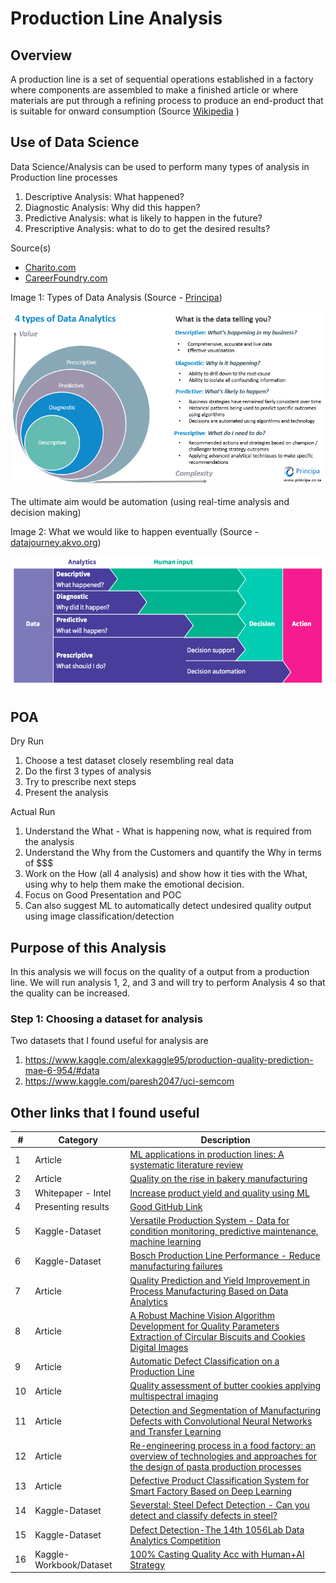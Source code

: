 # Production Line Analysis 

## Overview
A production line is a set of sequential operations established in a factory where components are assembled to make a finished article or where materials are put through a refining process to produce an end-product that is suitable for onward consumption (Source [Wikipedia](https://en.wikipedia.org/wiki/Production_line) )

## Use of Data Science  
Data Science/Analysis can be used to perform many types of analysis in Production line processes
1) Descriptive Analysis: What happened?
2) Diagnostic Analysis: Why did this happen?
3) Predictive Analysis: what is likely to happen in the future?
4) Prescriptive Analysis: what to do to get the desired results?

Source(s)
- [Charito.com](https://chartio.com/learn/data-analytics/types-of-data-analysis/)
- [CareerFoundry.com](https://careerfoundry.com/en/blog/data-analytics/different-types-of-data-analysis/)

Image 1: Types of Data Analysis (Source - [Principa](www.principa.co.za))

![4 types of data Analysis](resources/image1.png)

The ultimate aim would be automation (using real-time analysis and decision making)

Image 2: What we would like to happen eventually (Source - [datajourney.akvo.org](https://datajourney.akvo.org/blog/the-four-types-of-data-analysis))

![Steps to Decision Automation](resources/image2.png)


## POA

Dry Run 
1. Choose a test dataset closely resembling real data
2. Do the first 3 types of analysis
3. Try to prescribe next steps
4. Present the analysis

Actual Run
1. Understand the What - What is happening now, what is required from the analysis 
2. Understand the Why from the Customers and quantify the Why in terms of $$$
3. Work on the How (all 4 analysis) and show how it ties with the What, using why to help them make the emotional decision.
4. Focus on Good Presentation and POC
5. Can also suggest ML to automatically detect undesired quality output using image classification/detection

## Purpose of this Analysis
In this analysis we will focus on the quality of a output from a production line. We will run analysis 1, 2, and 3 and will try to perform Analysis 4 so that the quality can be increased.

### Step 1: Choosing a dataset for analysis
Two datasets that I found useful for analysis are
1) https://www.kaggle.com/alexkaggle95/production-quality-prediction-mae-6-954/#data
2) https://www.kaggle.com/paresh2047/uci-semcom


## Other links that I found useful

| # | Category | Description |
| --- | --- | --- | 
| 1 | Article | [ML applications in production lines: A systematic literature review](https://www.sciencedirect.com/science/article/pii/S036083522030485X)  |
| 2 | Article | [Quality on the rise in bakery manufacturing](https://www.winspc.com/wp-content/uploads/2018/06/Quality-on-the-Rise-in-Bakery-Manufacturing.pdf) |
| 3 | Whitepaper - Intel | [Increase product yield and quality using ML](https://www.intel.com/content/dam/www/public/us/en/documents/white-papers/increase-product-yield-and-quality-with-machine-learning-paper.pdf) | 
| 4 | Presenting results | [Good GitHub Link](https://github.com/liamculligan/bosch-production-line-performance) | 
| 5 | Kaggle-Dataset | [Versatile Production System - Data for condition monitoring, predictive maintenance, machine learning](https://www.kaggle.com/inIT-OWL/versatileproductionsystem) | 
| 6 | Kaggle-Dataset | [Bosch Production Line Performance - Reduce manufacturing failures](https://www.kaggle.com/c/bosch-production-line-performance/overview) | 
| 7 | Article | [Quality Prediction and Yield Improvement in Process Manufacturing Based on Data Analytics](https://www.mdpi.com/2227-9717/8/9/1068/htm) | 
| 8 | Article | [A Robust Machine Vision Algorithm Development for Quality Parameters Extraction of Circular Biscuits and Cookies Digital Images](https://www.hindawi.com/journals/jfp/2014/376360/) | 
| 9 | Article | [Automatic Defect Classification on a Production Line](https://link.springer.com/article/10.1007/s40903-015-0018-5) |
| 10 | Article | [Quality assessment of butter cookies applying multispectral imaging](https://www.researchgate.net/publication/262113380_Quality_assessment_of_butter_cookies_applying_multispectral_imaging) | 
| 11 | Article | [Detection and Segmentation of Manufacturing Defects with Convolutional Neural Networks and Transfer Learning](https://www.ncbi.nlm.nih.gov/pmc/articles/PMC6512995/) | 
| 12 | Article | [Re-engineering process in a food factory: an overview of technologies and approaches for the design of pasta production processes](https://www.tandfonline.com/doi/full/10.1080/21693277.2020.1749180) | 
| 13 | Article | [Defective Product Classification System for Smart Factory Based on Deep Learning](https://www.mdpi.com/2079-9292/10/7/826/htm) | 
| 14 | Kaggle-Dataset | [Severstal: Steel Defect Detection - Can you detect and classify defects in steel?](https://www.kaggle.com/c/severstal-steel-defect-detection/data) |
| 15 | Kaggle-Dataset | [Defect Detection-The 14th 1056Lab Data Analytics Competition](https://www.kaggle.com/c/1056lab-defect-detection/data) |
| 16 | Kaggle-Workbook/Dataset | [100% Casting Quality Acc with Human+AI Strategy](https://www.kaggle.com/afrniomelo/100-casting-quality-acc-with-human-ai-strategy) |

